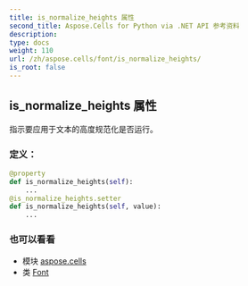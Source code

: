 ```yaml
---
title: is_normalize_heights 属性
second_title: Aspose.Cells for Python via .NET API 参考资料
description:
type: docs
weight: 110
url: /zh/aspose.cells/font/is_normalize_heights/
is_root: false
---
```

## is_normalize_heights 属性

指示要应用于文本的高度规范化是否运行。
### 定义：
```python
@property
def is_normalize_heights(self):
    ...
@is_normalize_heights.setter
def is_normalize_heights(self, value):
    ...
```

### 也可以看看
* 模块 [aspose.cells](../../)
* 类 [Font](/cells/python-net/zh/aspose.cells/font)
